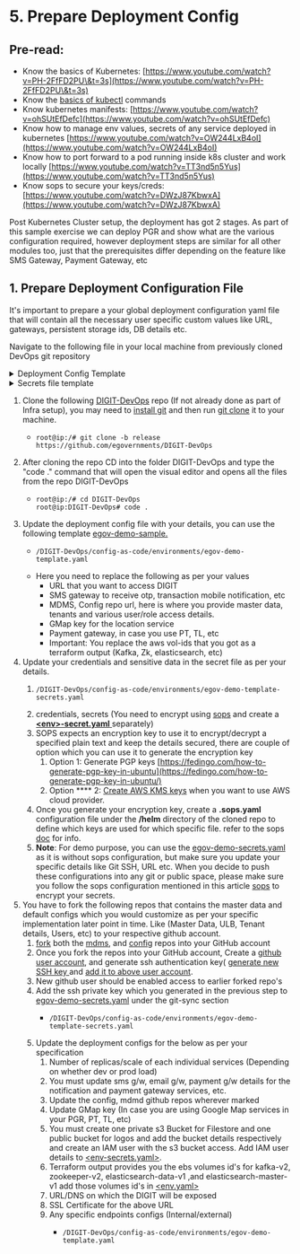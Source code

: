 # 5. Prepare Deployment Config

## Pre-read:

* Know the basics of Kubernetes: [https://www.youtube.com/watch?v=PH-2FfFD2PU\&t=3s](https://www.youtube.com/watch?v=PH-2FfFD2PU\&t=3s)
* Know the [basics of kubectl](https://www.tutorialspoint.com/kubernetes/kubernetes\_kubectl\_commands.htm) commands
* Know kubernetes manifests: [https://www.youtube.com/watch?v=ohSUtEfDefc](https://www.youtube.com/watch?v=ohSUtEfDefc)
* Know how to manage env values, secrets of any service deployed in kubernetes [https://www.youtube.com/watch?v=OW244LxB4oI](https://www.youtube.com/watch?v=OW244LxB4oI)
* Know how to port forward to a pod running inside k8s cluster and work locally [https://www.youtube.com/watch?v=TT3nd5n5Yus](https://www.youtube.com/watch?v=TT3nd5n5Yus)
* Know sops to secure your keys/creds: [https://www.youtube.com/watch?v=DWzJ87KbwxA](https://www.youtube.com/watch?v=DWzJ87KbwxA)

Post Kubernetes Cluster setup, the deployment has got 2 stages. As part of this sample exercise we can deploy PGR and show what are the various configuration required, however deployment steps are similar for all other modules too, just that the prerequisites differ depending on the feature like SMS Gateway, Payment Gateway, etc

## 1. Prepare Deployment Configuration File&#x20;

It's important to prepare a your global deployment configuration yaml file that will contain all the necessary user specific custom values like URL, gateways, persistent storage ids, DB details etc.&#x20;

Navigate to the following file in your local machine from previously cloned DevOps git repository

<details>

<summary>Deployment Config Template</summary>

```
// Copy the content and replace your details at the marked places

global:
   domain: <Domain> ## Add your Domain Name Eg: digit.try.com
   
cluster-configs:
    namespaces:  
      create: true
      values: [ backbone, cert-manager, egov, es-cluster, kafka-cluster, logging, monitoring, playground, zookeeper-cluster ]
    
    root-ingress:
      cert-issuer: letsencrypt-prod
    configmaps:
        egov-config:
            data:
                db-host: <db-host name> ## Add db-host name eg: egov-demo.database.azure.com
                db-name: <db-name> ## Add db-name
                db-url: <Add jdbc-url" ## example: jdbc:postgresql://egov-demo.postgres.database.azure.com:5432/egov_demo
                domain: "your Domain Name" ## Add your Domain Name    
                egov-services-fqdn-name: "https://<Domain Name>/" ## Add your Domain Name
                egov-state-level-tenant-id: "pg" 
                s3-assets-bucket: "s3-assets-bucket name" ## Add s3-assets-bucket name
                
                 ## Do not Change
                es-host: "elasticsearch-data-v1.es-cluster"
                es-indexer-host: "http://elasticsearch-data-v1.es-cluster:9200/"
                flyway-locations: "filesystem:/flyway/sql,filesystem:/flyway/seed,filesystem:/flyway/qa"
                kafka-brokers: "kafka-v2.kafka-cluster:9092"
                kafka-infra-brokers: kafka-v2-infra.kafka-cluster:9092
                logging-level-jdbc: "DEBUG"
                mobile-validation-workaround: "true"
                serializers-timezone-in-ist: "true"
                server-tomcat-max-connections: "500"
                server-tomcat-max-threads: "10"
                sms-enabled: "true"
                spring-datasource-tomcat-initialSize: "1"
                spring-datasource-tomcat-max-active: "2"
                spring-jpa-show-sql: "true"
                timezone: Asia/Kolkata
                tracer-errors-provideexceptionindetails: "true"

        egov-service-host: ## Change only if have changed the defaults
            data:
                billing-service: http://billing-service.egov:8080/
                collection-services: http://collection-services.egov:8080/
                collection-search-indexer: http://collection-search-indexer.egov:8080/
                dashboard-analytics: http://dashboard-analytics.egov:8080/
                dashboard-ingest: http://dashboard-ingest.egov:8080/
                egov-common-masters: http://egov-common-masters.egov:8080/
                egov-apportion-service: http://egov-apportion-service.egov:8080/
                egf-master: http://egf-master.egov:8080/
                egf-instrument: http://egf-instrument.egov:8080/
                egov-accesscontrol: http://egov-accesscontrol.egov:8080/
                egov-user: http://egov-user.egov:8080/
                egov-location: http://egov-location.egov:8080/
                egov-filestore: http://egov-filestore.egov:8080/
                egov-localization: http://egov-localization.egov:8080/
                egov-idgen: http://egov-idgen.egov:8080/
                egov-otp: http://egov-otp.egov:8080/
                egov-mdms-service: http://egov-mdms-service.egov:8080/
                egov-mdms-create: http://egov-mdms-create.egov:8080/
                egov-enc-service: http://egov-enc-service.egov:8080/
                egov-workflow-v2: http://egov-workflow-v2.egov:8080/
                egov-searcher: http://egov-searcher.egov:8080/
                egov-data-uploader: http://egov-data-uploader.egov:8080/
                egov-indexer: http://egov-indexer.egov:8080/
                egov-hrms: http://egov-hrms.egov:8080/
                es-client: http://elasticsearch-data-v1.es-cluster:9200
                location: http://location.egov:8080/
                property-services: http://property-services.egov:8080/
                pt-calculator-v2: http://pt-calculator-v2.egov:8080/
                pt-services-v2: http://pt-services-v2.egov:8080/
                pdf-service: http://pdf-service.egov:8080/
                report: http://report.egov:8080/
                tl-services: http://tl-services.egov:8080/
                tl-workflow: http://tl-workflow.egov:8080/
                tl-calculator: http://tl-calculator.egov:8080/
                user-otp: http://user-otp.egov:8080/
                ws-calculator: http://ws-calculator.egov:8080/
                ws-services: http://ws-services.egov:8080/
                firenoc-services: http://firenoc-services.egov:8080/
                firenoc-calculator: http://firenoc-calculator.egov:8080/
                egov-user-event: http://egov-user-event.egov:8080/
                sw-services: "http://sw-services.egov:8080/"
                sw-calculator: "http://sw-calculator.egov:8080/"
                bpa-services: "http://bpa-services.egov:8080/"
                bpa-calculator: "http://bpa-calculator.egov:8080/"
                rainmaker-pgr: "http://rainmaker-pgr:8080/"
                egov-user-chatbot: "http://egov-user-chatbot:8080/"
                zuul: "http://zuul:8080/"


# Frontend services >>>>>>>>>>>>>>>>>>>>>>>>
employee:
  custom-js-injection: |
    sub_filter.conf: "
      sub_filter  '<head>' '<head>
      <script src=https://s3.ap-south-1.amazonaws.com/egov-telemetry-data/ulb-overrides.js type=text/javascript></script>
      <script src=https://raw.githack.com/egovernments/egov-mdms-data/CURFEW_E_PASS/data/in/logo/globalConfigs.js type=text/javascript></script>
      ';"
      
citizen:
  custom-js-injection: |
    sub_filter.conf: "
      sub_filter  '<head>' '<head>
      <script src=https://s3.ap-south-1.amazonaws.com/egov-telemetry-data/ulb-overrides.js type=text/javascript></script>
      <script src=https://raw.githack.com/egovernments/egov-mdms-data/CURFEW_E_PASS/data/in/logo/globalConfigs.js type=text/javascript></script>
      ';"

digit-ui:
  custom-js-injection: |
    sub_filter.conf: "
      sub_filter  '<head>' '<head>
      <script src=https://s3.ap-south-1.amazonaws.com/egov-uat-assets/globalConfigs.js type=text/javascript></script>
      ';"            
      
#>>>>>>>>>>>>>>>>>>>>>>>>>>>>>>>>>>>>>>>>>>>>>>

egov-filestore:
  volume: /opt/eGov/filestore
  is-bucket-fixed: "true"
  is-s3-enabled: "true"
  fixed-bucketname: filestore bucket name  ## Add filestore bucket name

egov-idgen:
  idformat-from-mdms: "true"

egov-notification-sms:
  sms-provider-url: "sms provider url" ## Add sms provider url
  sms.provider.class: "Generic"
  sms.provider.contentType:  "application/x-www-form-urlencoded"
  sms-config-map: "{'User':'$username', 'passwd': '$password', 'sid':'$senderid', 'mobilenumber':'$mobileno', 'message':'$message', 'mtype':'N', 'DR':'N', 'smsservicetype':'singlemsg'}"
  sms-gateway-to-use: "sms provider name" ## Add sms provider name
  sms-sender: "sms sender" ## Add sms sender
  sms-sender-requesttype: "GET"
  sms-custom-config: "true"
  sms-extra-req-params: "mtype=N&DR=Y"
  sms-sender-req-param-name: "sid"
  sms-sender-username-req-param-name: "User"
  sms-sender-password-req-param-name: "passwd"
  sms-destination-mobile-req-param-name: "mobilenumber"
  sms-message-req-param-name: "message"
  sms-error-codes: "401,403,404,405,406,407,408,409,410,411,412,413,414"


chatbot:
  kafka-topics-partition-count: 3
  kafka-topics-replication-factor: 2
  kafka-consumer-poll-ms: 10
  kafka-producer-linger-ms: 5

  contact-card-whatsapp-number: "+918744960111" 
  contact-card-whatsapp-name: "mSeva Punjab"
  valuefirst-whatsapp-number: "918744960111"
  valuefirst-notification-assigned-templateid: "194781"
  valuefirst-notification-resolved-templateid: "194783"
  valuefirst-notification-rejected-templateid: "194785"
  valuefirst-notification-reassigned-templateid: "194787"
  valuefirst-notification-commented-templateid: "194789"
  valuefirst-notification-welcome-templateid: "194791"
  valuefirst-notification-root-templateid: "194795"
  valuefirst-send-message-url: "https://api.myvaluefirst.com/psms/servlet/psms.JsonEservice"
  user-service-chatbot-citizen-passwrord: "123456"

#>>>>>>>>>>>>>>>>>>>>>>>>>>>>>>>>>>>
egov-mdms-service:
  replicas: 1
  images:
    - egovio/egov-mdms-service
  mdms-path: "/work-dir/egov-mdms-data/data"
  initContainers:
    gitSync:
      repo: "git@github.com:egovernments/egov-mdms-data" ### Change this to Your MDMS Repo
      branch: "UAT"  ### Branch need to be changed as per your env
  mdms-folder: "egov-mdms-data" 
  masters-config-url: "file:///work-dir/egov-mdms-data/master-config.json"
  java-args: -Dspring.profiles.active=monitoring

egov-indexer:
  heap: "-Xmx512m -Xms512m"
  memory_limits: "768Mi"
  initContainers:
    gitSync:
      repo: "git@github.com:egovernments/configs" ### Change this to Your Config Repo
      branch: "UAT"
  egov-indexer-yaml-repo-path: "file:///work-dir/configs/egov-indexer/billingservices-indexer.yml,file:///work-dir/configs/egov-indexer/collection-indexer.yml,file:///work-dir/configs/egov-indexer/egov-telemetry-indexer.yml,file:///work-dir/configs/egov-indexer/egov-uploader-indexer.yml,file:///work-dir/configs/egov-indexer/error-queue.yml,file:///work-dir/configs/egov-indexer/finance-rolloutadotpion-indexer.yml,file:///work-dir/configs/egov-indexer/payment-indexer.yml,file:///work-dir/configs/egov-indexer/rainmaker-pgr-indexer.yml,file:///work-dir/configs/egov-indexer/rainmaker-pt-indexer.yml,file:///work-dir/configs/egov-indexer/rainmaker-tl-indexer.yml,file:///work-dir/configs/egov-indexer/chatbot-telemetry.yaml"

egov-persister:
  replicas: 1
  images:
    - egovio/egov-persister
  persist-yml-path: "file:///work-dir/configs/egov-persister/pt-mutation-calculator-persister.yml,file:///work-dir/configs/egov-persister/apportion-persister.yml,file:///work-dir/configs/egov-persister/billing-services-persist.yml,file:///work-dir/configs/egov-persister/egf-bill.yaml,file:///work-dir/configs/egov-persister/egov-user-event-persister.yml,file:///work-dir/configs/egov-persister/egov-workflow-v2-persister.yml,file:///work-dir/configs/egov-persister/firenoc_persiter.yaml,file:///work-dir/configs/egov-persister/hrms-employee-persister.yml,file:///work-dir/configs/egov-persister/pdf-generator.yml,file:///work-dir/configs/egov-persister/pg-service-persister.yml,file:///work-dir/configs/egov-persister/pgr.v3.yml,file:///work-dir/configs/egov-persister/property-services.yml,file:///work-dir/configs/egov-persister/pt-calculator-v2-persister.yml,file:///work-dir/configs/egov-persister/pt-drafts.yml,file:///work-dir/configs/egov-persister/pt-persist.yml,file:///work-dir/configs/egov-persister/tl-billing-slab-persister.yml,file:///work-dir/configs/egov-persister/tl-calculation-persister.yml,file:///work-dir/configs/egov-persister/uploader-persister.yml,file:///work-dir/configs/egov-persister/collection-migration-persister.yml,file:///work-dir/configs/egov-persister/property-services-registry.yml,file:///work-dir/configs/egov-persister/tradelicense.yml,file:///work-dir/configs/egov-persister/sewerage-persist.yml,file:///work-dir/configs/egov-persister/water-persist.yml,file:///work-dir/configs/egov-persister/water-meter.yml,file:///work-dir/configs/egov-persister/bpa-persister.yml,file:///work-dir/configs/egov-persister/assessment-persister.yml,file:///work-dir/configs/egov-persister/chatbot.yml"
  initContainers:
    gitSync:
      repo: "git@github.com:egovernments/configs" ### Change this to Your Config Repo
      branch: "UAT" ### Branch need to be changed as per your env

egov-data-uploader:
  initContainers:
    gitSync:
      repo: "git@github.com:egovernments/configs" ### Change this to Your Config Repo
      branch: "UAT" ### Branch need to be changed as per your env

egov-searcher:
  search-yaml-path: "file:///work-dir/configs/egov-searcher/rainmaker-pgr-v2.yml,file:///work-dir/configs/egov-searcher/weekly-impact-emailer-searcher.yml,file:///work-dir/configs/egov-searcher/PTDemandBasedSearcher.yml,file:///work-dir/configs/egov-searcher/bill-genie.yml,file:///work-dir/configs/egov-searcher/rainmaker-tl.yml,file:///work-dir/configs/egov-searcher/localitySearcher.yml"
  initContainers:
    gitSync:
      repo: "git@github.com:egovernments/configs"  ### Change this to Your Config Repo
      branch: "UAT" ### Branch need to be changed as per your env
            
dashboard-analytics:
  config-schema-paths: "file:///work-dir/configs/egov-dss-dashboards/dashboard-analytics/*.json"
  initContainers:
    gitSync:
      repo: "git@github.com:egovernments/configs"
      branch: "UAT"

dashboard-ingest:
  config-schema-paths: "file:///work-dir/configs/egov-dss-dashboards/dashboard-ingest/*.json"
  initContainers:
    gitSync:
      repo: "git@github.com:egovernments/configs"
      branch: "UAT"


# reportinfra >>>>>>>>>>>>>>>>>>>>>>>>>>>>>>
report:
  heap: "-Xmx512m -Xms512m"
  tracing-enabled: "true"
  spring-datasource-tomcat-max-active: 5
  initContainers:
    gitSync:
      repo: "git@github.com:egovernments/configs"
      branch: "UAT"
  report-locationsfile-path: "file:///work-dir/configs/reports/reportFileLocationsv1.txt"

pdf-service:
  initContainers:
    gitSync:
      repo: "git@github.com:<yours>/configs"  ### Change this to Your Config Repo
      branch: "UAT"   ### Branch need to be changed as per your env
  data-config-urls: "file:///work-dir/configs/pdf-service/data-config/tradelicense-receipt.json,file:///work-dir/configs/pdf-service/data-config/property-receipt.json,file:///work-dir/configs/pdf-service/data-config/property-bill.json,file:///work-dir/configs/pdf-service/data-config/tradelicense-bill.json,file:///work-dir/configs/pdf-service/data-config/firenoc-receipt.json,file:///work-dir/configs/pdf-service/data-config/pt-receipt.json,file:///work-dir/configs/pdf-service/data-config/tl-receipt.json,file:///work-dir/configs/pdf-service/data-config/consolidatedbill.json,file:///work-dir/configs/pdf-service/data-config/consolidatedreceipt.json,file:///work-dir/configs/pdf-service/data-config/tlapplication.json,file:///work-dir/configs/pdf-service/data-config/passvehicle-certificate.json,file:///work-dir/configs/pdf-service/data-config/ws-consolidatedacknowlegment.json,file:///work-dir/configs/pdf-service/data-config/ws-consolidatedsewerageconnection.json,file:///work-dir/configs/pdf-service/data-config/buildingpermit.json,file:///work-dir/configs/pdf-service/data-config/ptmutationcertificate.json,file:///work-dir/configs/pdf-service/data-config/tlrenewalcertificate.json,file:///work-dir/configs/pdf-service/data-config/bpa-revocation.json,file:///work-dir/configs/pdf-service/data-config/buildingpermit-low.json,file:///work-dir/configs/pdf-service/data-config/misc-receipt.json,file:///work-dir/configs/pdf-service/data-config/ws-applicationwater.json,file:///work-dir/configs/pdf-service/data-config/ws-sanctionletter.json,file:///work-dir/configs/pdf-service/data-config/ws-estimationnotice.json,file:///work-dir/configs/pdf-service/data-config/ws-applicationsewerage.json,file:///work-dir/configs/pdf-service/data-config/tlcertificate.json"
  format-config-urls: "file:///work-dir/configs/pdf-service/format-config/tradelicense-receipt.json,file:///work-dir/configs/pdf-service/format-config/property-receipt.json,file:///work-dir/configs/pdf-service/format-config/property-bill.json,file:///work-dir/configs/pdf-service/format-config/tradelicense-bill.json,file:///work-dir/configs/pdf-service/format-config/firenoc-receipt.json,file:///work-dir/configs/pdf-service/format-config/pt-receipt.json,file:///work-dir/configs/pdf-service/format-config/tl-receipt.json,file:///work-dir/configs/pdf-service/format-config/consolidatedbill.json,file:///work-dir/configs/pdf-service/format-config/consolidatedreceipt.json,file:///work-dir/configs/pdf-service/format-config/tlapplication.json,file:///work-dir/configs/pdf-service/format-config/passvehicle-certificate.json,file:///work-dir/configs/pdf-service/format-config/ws-consolidatedacknowlegment.json,file:///work-dir/configs/pdf-service/format-config/ws-consolidatedsewerageconnection.json,file:///work-dir/configs/pdf-service/format-config/buildingpermit.json,file:///work-dir/configs/pdf-service/format-config/ptmutationcertificate.json,file:///work-dir/configs/pdf-service/format-config/tlrenewalcertificate.json,file:///work-dir/configs/pdf-service/format-config/bpa-revocation.json,file:///work-dir/configs/pdf-service/format-config/buildingpermit-low.json,file:///work-dir/configs/pdf-service/format-config/misc-receipt.json,file:///work-dir/configs/pdf-service/format-config/ws-applicationwater.json,file:///work-dir/configs/pdf-service/format-config/ws-sanctionletter.json,file:///work-dir/configs/pdf-service/format-config/ws-estimationnotice.json,file:///work-dir/configs/pdf-service/format-config/ws-applicationsewerage.json,file:///work-dir/configs/pdf-service/format-config/tlcertificate.json"


#>>>>>>>>>>>>>>>>>>>>>>>>>>>>>>>>>>>>>>>>>>>>>

egov-custom-consumer:
  erp-host: "https://mohali-qa.egovernments.org/"

egf-master:
  db-url: "db-url" ## Add db-url
  memory_limits: 512Mi
  heap: "-Xmx256m -Xms256m"

redoc:
  replicas: 1
  images:
    - egovio/redoc:v1.0.5
  service_type: LoadBalancer

nginx-ingress:
  images:
    - quay.io/kubernetes-ingress-controller/nginx-ingress-controller:0.26.1
  replicas: 1
  default-backend-service: "egov/nginx"
  namespace: egov
  cert-issuer: "letsencrypt-prod"
  ssl-protocols: "TLSv1.2 TLSv1.3"
  ssl-ciphers: "EECDH+CHACHA20:EECDH+AES"
  ssl-ecdh-curve: "X25519:prime256v1:secp521r1:secp384r1"

cert-manager:
  email: "email id" ## Add email id
  images:
    - "quay.io/jetstack/cert-manager-controller:v0.10.1"
  namespace: egov

collection-receipt-voucher-consumer:
  jalandhar-erp-host: "https://jalandhar-qa.egovernments.org/"
  mohali-erp-host: "https://mohali-qa.egovernments.org/"
  nayagaon-erp-host: "https://nayagaon-qa.egovernments.org/"
  amritsar-erp-host: "https://amritsar-qa.egovernments.org/"
  kharar-erp-host: "https://kharar-qa.egovernments.org/"
  zirakpur-erp-host: "https://zirakpur-qa.egovernments.org/"

finance-collections-voucher-consumer:
  erp-env-name: "qa"
  erp-domain-name: "egovernments.org"

# kafka-v2 AWS >>>>>>>>>>>>>>>>>>>>>>>>>>>>>>>>>
kafka-v2:
  persistence:
    enabled: true
    aws:
      - volumeId: "volume-id" ## add volume id
        zone: ap-south-1b     ## add respective zone
      - volumeId: "volume-id" ## add volume id
        zone: ap-south-1b
      - volumeId: "volume-id"  ## add volume id
        zone: ap-south-1b
  zookeeperHosts: "zookeeper-v2.zookeeper-cluster:2181/kafka-v2"
  heapOptions: "-Xms704M -Xmx704M"
  memory_limits: 1408Mi
  lingerMs: "250"
  numberPartitions: "3"
  replicationFactor: "2"
  minInsyncReplicas: "1"
  offsetsReplicationFactor: "3"

## kafka-v2 Azure sample <<<<<<<<<<<<<<<<<<<<<<<<<<<<<<<<<<<<<<<
#kafka-v2:
#  persistence:
#    enabled: true
#    azure:
#      - diskName: "diskName" ## add diskName
#        diskURI: ## Azure diskURI     
#      - diskName: "diskName" ## add diskName
#        diskURI: ## Azure diskURI
#      - diskName: "diskName"  ## add diskName
#        diskURI:  ## Azure diskURI
#  zookeeperHosts: "zookeeper-v2.zookeeper-cluster:2181/kafka-v2"

#  heapOptions: "-Xms704M -Xmx704M"
#  memory_limits: 1408Mi
#  lingerMs: "250"
#  numberPartitions: "3"
#  replicationFactor: "2"
#  minInsyncReplicas: "1"
#  offsetsReplicationFactor: "3"

## kafka-v2 SDC sample>>>>>>>>>>>>>>>>>>>>>>>>>>>>

#kafka-v2:
#  persistence:
#    enabled: true
#    iscsi:
#      targetPortal: 10.67.49.8:3260 ## change the targetPortal with yours.
#      iqn:
#      - iqn.2010-06.com.nutanix:kubernete-72b39064-fdbf-48d3-abfa-7a36c956d535-tgt0   ## change the iqn with yours.
#      - iqn.2010-06.com.nutanix:kubernete-72b39064-fdbf-48d3-abfa-7a36c956d535-tgt1   ## change the iqn with yours.
#      - iqn.2010-06.com.nutanix:kubernete-72b39064-fdbf-48d3-abfa-7a36c956d535-tgt2   ## change the iqn with yours.
#  zookeeperHosts: "zookeeper-v2.zookeeper-cluster:2181/kafka-v2"
#  storage-size: "75Gi
#  heapOptions: "-Xms704M -Xmx704M"
#  memory_limits: 1408Mi
#  lingerMs: "250"
#  numberPartitions: "3"
#  replicationFactor: "2"
#  minInsyncReplicas: "1"
#  offsetsReplicationFactor: "3"

# zookeeper-v2 AWS >>>>>>>>>>>>>>>>>>>>>>>>>>>>>
zookeeper-v2:
  persistence:
    enabled: true
    aws:
      - volumeId: "volume-id" ## add volume id
        zone: ap-south-1b
      - volumeId: "volume-id" ## add volume id
        zone: ap-south-1b
      - volumeId: "volume-id" ## add volume id
        zone: ap-south-1b

  ## Zookeeper JVM Heap Option
  heapOptions: "-Xms256M -Xmx256M"
  resources:
    limits:
      cpu: 300m
      memory: 384Mi
    requests:
      cpu: 300m
      memory: 384Mi

# zookeeper-v2 Azure >>>>>>>>>>>>>>>>>>>>>>>>>>>>>  
#zookeeper-v2:
#  persistence:
#    enabled: true
#    azure:
#      - diskName: "diskName" ## add diskName
#        diskURI: ## Azure diskURI     
#      - diskName: "diskName" ## add diskName
#        diskURI: ## Azure diskURI
#      - diskName: "diskName"  ## add diskName
#        diskURI:  ## Azure diskURI

  ## Zookeeper JVM Heap Option
#  heapOptions: "-Xms256M -Xmx256M"
#  resources:
#    limits:
#      cpu: 300m
#      memory: 384Mi
#    requests:
#      cpu: 300m
#      memory: 384Mi

# <<<<<<<<<<<<<<<<<<<<<<<<<<<<<<<<<<<<<<<
## zookeeper-v2 SDC <<<<<<<<<<<<<<<<<
#zookeeper-v2:
#  persistence:
#    enabled: true
#    iscsi:
#      targetPortal: 10.67.49.8:3260  ## change the targetPortal with yours.
#      iqn:
#      - iqn.2010-06.com.nutanix:kubernete-72b39064-fdbf-48d3-abfa-7a36c956d535-tgt3  ## change the iqn with yours.
#      - iqn.2010-06.com.nutanix:kubernete-72b39064-fdbf-48d3-abfa-7a36c956d535-tgt4  ## change the iqn with yours.
#      - iqn.2010-06.com.nutanix:kubernete-72b39064-fdbf-48d3-abfa-7a36c956d535-tgt5  ## change the iqn with yours.   

#  storage-size: 5Gi
#  heapOptions: "-Xms256M -Xmx256M"
#  resources:
#    limits:
#      cpu: 300m
#      memory: 384Mi
#    requests:
#      cpu: 300m
#      memory: 384Mi


# es-v1-cluster AWS >>>>>>>>>>>>>>>>>>>>>>>>>>>>
elasticsearch-data-v1:
  image:
    tag: 6.6.2
  persistence:
    enabled: true
    aws:
      - volumeId: "volume-id" ## add volume id
        zone: ap-south-1b
      - volumeId: "volume-id" ## add volume id
        zone: ap-south-1b
      - volumeId: "volume-id" ## add volume id
        zone: ap-south-1b

  esJavaOpts: "-Xmx1g -Xms1g"
  resources:
    requests:
      memory: "2Gi"
    limits:
      memory: "2Gi"

elasticsearch-master-v1:
  replicas: 3
  image:
    tag: 6.6.2
  persistence:
    enabled: true
    aws:
      - volumeId: "volume-id" ## add volume id
        zone: ap-south-1b
      - volumeId: "volume-id" ## add volume id
        zone: ap-south-1b
      - volumeId: "volume-id" ## add volume id
        zone: ap-south-1b

  esJavaOpts: "-Xmx448m -Xms448m"
  resources:
    requests:
      memory: "896Mi"
    limits:
      memory: "896Mi"

es-curator:
  schedule: "45 18 * * *"
  images:
    - bobrik/curator:5.6.0
  es-host: "elasticsearch-client-v1.es-cluster"
  logs-cleanup-enabled: "true"
  jaeger-cleanup-enabled: "true"
  logs-to-retain: "7"

```

</details>

<details>

<summary>Secrets file template</summary>

```
cluster-configs:
    secrets:
        db:      // Create postgres db user and mention the details
            username: demo
            password: demo
            flywayUsername: demo #same as above
            flywayPassword: demo #same as above
        egov-notification-sms: // sms provider details
            username: demo
            password: demo
        egov-filestore:   // AWS S3 access IAM details.
            aws-key: aswedfghew
            aws-secret-key: xdefghgdxc
        egov-location:  // Location service add your gmap key
            gmapskey: AIzaSyAQOd09-sdfegv
        egov-pg-service:    // Payment Gateway add your bank gateway provider details
            axis-merchant-id: demo
            axis-merchant-secret-key: demo
            axis-merchant-user: demo
            axis-merchant-pwd: demo
            axis-merchant-access-code: demo
            payu-merchant-key: demo
            payu-merchant-salt: demo
        pgadmin:  // To work pgadmin service add details
            admin-email: demo@demo.com
            admin-password:  demo
            read-email: demo@demo.com
            read-password: demo
        egov-enc-service:  // To work egov-enc service add the details
            master-password: demo
            master-salt: q7.fr.cr
            master-initialvector: 9J&asfgrU-H2
        egov-notification-mail:  // To work mail notification service add respective mail details
            mailsenderusername: demo@demo
            mailsenderpassword: demo
        git-sync:   // To clone the config and mdms repos, Create github user and add your ssh private key below. This private should have access to config and mdms repo.  
            ssh: |
                -----BEGIN RSA PRIVATE KEY-----
                MIIJKQIBAAKCAgEAxN3yoWfXEl7227hAXUTpeN5SiGUe22sIlGSYk3fx2Zl1xW0t
                B5Y/Rn0yCQEtQ     <add your ssh key this is just a placeholder > 
                FwiaDbuwQ+eA1RJ4Lxm9sGFuM1T
                -----END RSA PRIVATE KEY-----
            known-hosts: github.com ssh-rsa AAAAB3NzaC1yc2EAAAABIwAAAQEAq2A7hRGmdnm9tUDbO9IDSwBK6TbQa+PXYPCPy6rbTrTtw7PHkccKrpp0yVhp5HdEIcKr6pLlVDBfOLX9QUsyCOV0wzfjIJNlGEYsdlLJizHhbn2mUjvSAHQqZETYP81eFzLQNnPHt4EVVUh7VfDESU84KezmD5QlWpXLmvU31/yMf+Se8xhHTvKSCZIFImWwoG6mbUoWf9nzpIoaSjB+weqqUUmpaaasXVal72J+UX2B+2RPW3RcT0eOzQgqlJL3RKrTJvdsjE3JEAvGq3lGHSZXy28G3skua2SmVi/w4yCE6gbODqnTWlg7+wC604ydGXA8VJiS5ap43JXiUFFAaQ==
        kibana:    // Add Kibana details
            namespace: es-cluster
            credentials: demo
        egov-si-microservice:  // Add finance service details
            si-microservice-user: demo
            si-microservice-password: demo
            mail-sender-password: demo
        egov-edcr-notification:  // Add edcr service details
            edcr-mail-username: demo@demo.com
            edcr-mail-password: demo
            edcr-sms-username: demo
            edcr-sms-password: demo
        egov-edcr-bank-gateway:   // Add edcr bank gateway details
            edcr-pnb-mid: demo
            edcr-pnb-encryption-key: 12345678
            edcr-hdfc-key: qwer
            edcr-hdfc-salt: sdfgt
        chatbot:     // Add chatbot details
            valuefirst-username: demo
            valuefirst-password: demo
        egov-user-chatbot:  // Add user chatbot details
            citizen-login-password-otp-fixed-value: "546941"
        oauth2-proxy:   // To work oauth2-proxy service, create and add your github OAuth Apps details
            clientID: qwgethjymnbv
            clientSecret: 3a08079easd9d8055470475696fd3baad5292
            cookieSecret: QVbnq0L8npoyfxZs96wtBg==
```

</details>

1. Clone the following [DIGIT-DevOps](https://github.com/egovernments/DIGIT-DevOps) repo (If not already done as part of Infra setup), you may need to [install git](https://docs.github.com/en/github/creating-cloning-and-archiving-repositories/cloning-a-repository-from-github/cloning-a-repository) and then run [git clone](https://docs.github.com/en/github/creating-cloning-and-archiving-repositories/cloning-a-repository-from-github/cloning-a-repository) it to your machine.
   * ```
     root@ip:/# git clone -b release https://github.com/egovernments/DIGIT-DevOps 
     ```
2. After cloning the repo CD into the folder DIGIT-DevOps and type the "code ." command that will open the visual editor and opens all the files from the repo DIGIT-DevOps
   * ```
     root@ip:/# cd DIGIT-DevOps
     root@ip:DIGIT-DevOps# code .
     ```
3. Update the deployment config file with your details, you can use the following template [egov-demo-sample.](https://github.com/egovernments/DIGIT-DevOps/blob/release/config-as-code/environments/egov-demo-template.yaml)&#x20;
   * ```
     /DIGIT-DevOps/config-as-code/environments/egov-demo-template.yaml
     ```
   * Here you need to replace the following as per your values
     * URL that you want to access DIGIT&#x20;
     * SMS gateway to receive otp, transaction mobile notification, etc
     * MDMS, Config repo url, here is where you provide master data, tenants and various user/role access details.
     * GMap key for the location service
     * Payment gateway, in case you use PT, TL, etc&#x20;
     * Important: You replace the aws vol-ids that you got as a terraform output (Kafka, Zk, elasticsearch, etc)
4. &#x20;Update your credentials and sensitive data in the secret file as per your details.&#x20;
   1. ```
      /DIGIT-DevOps/config-as-code/environments/egov-demo-template-secrets.yaml
      ```
   2. credentials, secrets (You need to encrypt using [sops](https://github.com/mozilla/sops#updatekeys-command) and create a [**\<env>-secret.yaml** ](https://github.com/egovernments/DIGIT-DevOps/blob/release/config-as-code/environments/egov-demo-template-secrets.yaml)separately)
   3. SOPS expects an encryption key to use it to encrypt/decrypt a specified plain text and keep the details secured,  there are couple of option which you can use it to generate the encryption key
      1. Option 1: Generate PGP keys [https://fedingo.com/how-to-generate-pgp-key-in-ubuntu](https://fedingo.com/how-to-generate-pgp-key-in-ubuntu/)
      2. Option **** 2: [Create AWS KMS keys](https://docs.aws.amazon.com/kms/latest/developerguide/create-keys.html) when you want to use AWS cloud provider. &#x20;
   4. Once you generate your encryption key,  create a **.sops.yaml** configuration file under the **/helm** directory of the cloned repo to define which keys are used for which specific file. refer to the sops [doc](https://github.com/mozilla/sops#211using-sopsyaml-conf-to-select-kmspgp-for-new-files) for info.
   5. **Note**: For demo purpose, you can use the [egov-demo-secrets.yaml](https://github.com/egovernments/DIGIT-DevOps/blob/release/config-as-code/environments/egov-demo-template-secrets.yaml) as it is without sops configuration, but make sure you update your specific details like Git SSH, URL etc. When you decide to push these configurations into any git or public space, please make sure you follow the sops configuration mentioned in this article [sops](https://github.com/mozilla/sops#updatekeys-command) to encrypt your secrets.
5. You have to fork the following repos that contains the master data and default configs which you would customize as per your specific implementation later point in time. Like (Master Data, ULB, Tenant details, Users, etc) to your respective github account.
   1. [fork](https://docs.github.com/en/get-started/quickstart/fork-a-repo) both the [mdms](https://github.com/egovernments/egov-mdms-data), and [config](https://github.com/egovernments/configs) repos into your GitHub account
   2. Once you fork the repos into your GitHub account, Create a [github user account](https://docs.github.com/en/get-started/signing-up-for-github/signing-up-for-a-new-github-account), and generate ssh authentication key( [generate new SSH key ](https://docs.github.com/en/authentication/connecting-to-github-with-ssh/generating-a-new-ssh-key-and-adding-it-to-the-ssh-agent)and [add it to above user account](https://docs.github.com/en/authentication/connecting-to-github-with-ssh/adding-a-new-ssh-key-to-your-github-account).
   3. New github user should be enabled access to earlier forked repo's&#x20;
   4. Add the ssh private key which you generated in the previous step to  [egov-demo-secrets.yaml](https://github.com/egovernments/DIGIT-DevOps/blob/release/config-as-code/environments/egov-demo-template-secrets.yaml#L37) under the git-sync section
      * ```
        /DIGIT-DevOps/config-as-code/environments/egov-demo-template-secrets.yaml
        ```
   5. Update the deployment configs for the below as per your specification
      1. Number of replicas/scale of each individual services (Depending on whether dev or prod load)
      2. You must update sms g/w, email g/w, payment g/w details for the notification and payment gateway services, etc.
      3. Update the config, mdmd github repos wherever marked
      4. Update GMap key (In case you are using Google Map services in your PGR, PT, TL, etc)
      5. You must create one private s3 Bucket for Filestore and one public bucket for logos and add the bucket details respectively and create an IAM user with the s3 bucket access. Add IAM user details to [\<env-secrets.yaml>](https://github.com/egovernments/DIGIT-DevOps/blob/release/config-as-code/environments/egov-demo-template-secrets.yaml).
      6. Terraform output provides you the ebs volumes id's for kafka-v2, zookeeper-v2, elasticsearch-data-v1 ,and elasticsearch-master-v1 add those volumes id's in [\<env.yaml>](https://github.com/egovernments/DIGIT-DevOps/blob/release/config-as-code/environments/egov-demo-template.yaml)
      7. URL/DNS on which the DIGIT will be exposed
      8. SSL Certificate for the above URL
      9. Any specific endpoints configs (Internal/external)
         * ```
           /DIGIT-DevOps/config-as-code/environments/egov-demo-template.yaml
           ```



